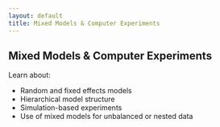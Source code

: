 ```yaml
---
layout: default
title: Mixed Models & Computer Experiments
---
```


## Mixed Models & Computer Experiments

Learn about:

- Random and fixed effects models
- Hierarchical model structure
- Simulation-based experiments
- Use of mixed models for unbalanced or nested data
